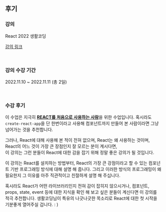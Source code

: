 ## 후기

### 강의

React 2022 생활코딩

[강의 링크](https://www.youtube.com/watch?v=AoMv0SIjZL8&list=PLuHgQVnccGMCOGstdDZvH41x0Vtvwyxu7&index=1)

<br/>

### 강의 수강 기간

2022.11.10 ~ 2022.11.11 (총 2일)

<br/>

### 수강 후기

이 수업은 지극히 <b><u>REACT를 처음으로 사용하는 사람</u></b>을 위한 수업입니다. 혹시라도 `create-react-app`을 단 한번이라고 사용해 컴포넌트까지 만들어 본 사람이라면 그냥 넘어가는 것을 추천합니다.

그러나, React에 대해 사용해 본 적이 전혀 없으며, React는 왜 사용하는 것이며, React의 어느 것이 가장 큰 장점인지 잘 모르는 분이 계시다면, <br/>
이 강의는 그런 분들이 React에 대한 감을 잡기 위해 정말 좋은 강의가 될 것입니다.

이 강의는 React를 설치하는 방법부터, React의 가장 큰 강점이라고 할 수 있는 컴포넌트 기반 프로그래밍 방식에 대해 설명 해 줍니다. 그리고 이러한 방식의 프로그래밍이 왜 필요한지 그 이유를 아주 직관적이고 친절하게 설명 해 주십니다.

혹시라도 React가 어떤 라이브러리인지 전혀 감이 잡히지 않으시거나, 컴포넌트, props, state, event 등에 대한 지식을 확인 해 보고 싶은 분들이 계신다면 이 강의를 적극 추천합니다. 생활코딩님이 특유의 나긋나긋한 목소리로 React에 대한 첫 시작을 기분좋게 열어주실 겁니다. : )
